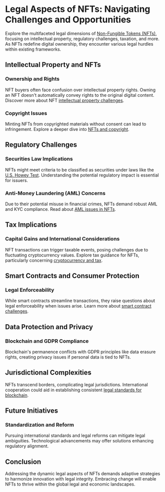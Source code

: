 # Legal Aspects of NFTs: Navigating Challenges and Opportunities

Explore the multifaceted legal dimensions of [Non-Fungible Tokens (NFTs)](https://www.investopedia.com/non-fungible-tokens-nft-5115211), focusing on intellectual property, regulatory challenges, taxation, and more. As NFTs redefine digital ownership, they encounter various legal hurdles within existing frameworks.

## Intellectual Property and NFTs

### Ownership and Rights

NFT buyers often face confusion over intellectual property rights. Owning an NFT doesn't automatically convey rights to the original digital content. Discover more about NFT [intellectual property challenges](https://www.law.com/legaltechnews/2021/03/18/nfts-and-intellectual-property-what-ip-owners-need-to-know/).

### Copyright Issues

Minting NFTs from copyrighted materials without consent can lead to infringement. Explore a deeper dive into [NFTs and copyright](https://www.lexology.com/library/detail.aspx?g=9e0dfd1e-e60b-429d-bff6-35a46abead5c).

## Regulatory Challenges

### Securities Law Implications

NFTs might meet criteria to be classified as securities under laws like the [U.S. Howey Test](https://www.investopedia.com/terms/h/howey-test.asp). Understanding the potential regulatory impact is essential for issuers.

### Anti-Money Laundering (AML) Concerns

Due to their potential misuse in financial crimes, NFTs demand robust AML and KYC compliance. Read about [AML issues in NFTs](https://www.coindesk.com/policy/2021/04/27/nfts-and-aml-compliance-where-do-we-stand/).

## Tax Implications

### Capital Gains and International Considerations

NFT transactions can trigger taxable events, posing challenges due to fluctuating cryptocurrency values. Explore tax guidance for NFTs, particularly concerning [cryptocurrency and tax](https://www.irs.gov/individuals/information-about-irs-virtual-currency-guidance).

## Smart Contracts and Consumer Protection

### Legal Enforceability

While smart contracts streamline transactions, they raise questions about legal enforceability when issues arise. Learn more about [smart contract challenges](https://www.weforum.org/agenda/2018/11/what-are-smart-contracts/).

## Data Protection and Privacy

### Blockchain and GDPR Compliance

Blockchain's permanence conflicts with GDPR principles like data erasure rights, creating privacy issues if personal data is tied to NFTs.

## Jurisdictional Complexities

NFTs transcend borders, complicating legal jurisdictions. International cooperation could aid in establishing consistent [legal standards for blockchain](https://www.oecd.org/finance/blockchain/).

## Future Initiatives

### Standardization and Reform

Pursuing international standards and legal reforms can mitigate legal ambiguities. Technological advancements may offer solutions enhancing regulatory alignment.

## Conclusion

Addressing the dynamic legal aspects of NFTs demands adaptive strategies to harmonize innovation with legal integrity. Embracing change will enable NFTs to thrive within the global legal and economic landscapes.